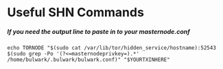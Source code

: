 # Useful SHN Commands

##### If you need the output line to paste in to your masternode.conf
`echo TORNODE "$(sudo cat /var/lib/tor/hidden_service/hostname):52543 $(sudo grep -Po '(?<=masternodeprivkey=).*' /home/bulwark/.bulwark/bulwark.conf)" "$YOURTXINHERE"`


